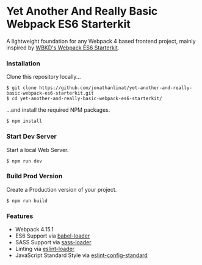 # Yet Another And Really Basic Webpack ES6 Starterkit

A lightweight foundation for any Webpack 4 based frontend project, mainly inspired by [WBKD's Webpack ES6 Starterkit](https://github.com/wbkd/yet-another-webpack-es6-starterkit). 

### Installation

Clone this repository locally...

```
$ git clone https://github.com/jonathanlinat/yet-another-and-really-basic-webpack-es6-starterkit.git
$ cd yet-another-and-really-basic-webpack-es6-starterkit/
```

...and install the required NPM packages.

```
$ npm install
```

### Start Dev Server

Start a local Web Server.

```
$ npm run dev
```

### Build Prod Version

Create a Production version of your project.

```
$ npm run build
```

### Features

* Webpack 4.15.1
* ES6 Support via [babel-loader](https://github.com/babel/babel-loader)
* SASS Support via [sass-loader](https://github.com/jtangelder/sass-loader)
* Linting via [eslint-loader](https://github.com/MoOx/eslint-loader)
* JavaScript Standard Style via [eslint-config-standard](https://github.com/standard/eslint-config-standard)
